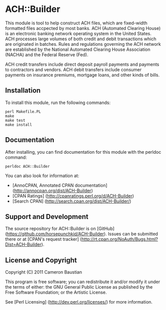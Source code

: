 ACH::Builder
============

This module is tool to help construct ACH files, which are fixed-width
formatted files accpected by most banks. ACH (Automated Clearing House) is an
electronic banking network operating system in the United States.  ACH
processes large volumes of both credit and debit transactions which are
originated in batches. Rules and regulations governing the ACH network are
established by the National Automated Clearing House Association (NACHA) and
the Federal Reserve (Fed).

ACH credit transfers include direct deposit payroll payments and payments to
contractors and vendors. ACH debit transfers include consumer payments on
insurance premiums, mortgage loans, and other kinds of bills.


Installation
------------

To install this module, run the following commands:

    perl Makefile.PL
    make
    make test
    make install


Documentation
-------------------------

After installing, you can find documentation for this module with the
perldoc command:

    perldoc ACH::Builder

You can also look for information at:

- [AnnoCPAN, Annotated CPAN documentation] (http://annocpan.org/dist/ACH-Builder)
- [CPAN Ratings] (http://cpanratings.perl.org/d/ACH-Builder)
- [Search CPAN] (http://search.cpan.org/dist/ACH-Builder/)


Support and Development
-----------------------

The source repository for ACH::Builder is on [GitHub] (https://github.com/horsepunchkid/ACH-Builder).
Issues can be submitted there or at [CPAN's request tracker] (http://rt.cpan.org/NoAuth/Bugs.html?Dist=ACH-Builder).


License and Copyright
---------------------

Copyright (C) 2011 Cameron Baustian

This program is free software; you can redistribute it and/or modify it
under the terms of either: the GNU General Public License as published
by the Free Software Foundation; or the Artistic License.

See [Perl Licensing] (http://dev.perl.org/licenses/) for more information.

